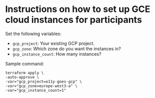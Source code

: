 # Instructions on how to set up GCE cloud instances for participants

Set the following variables:

- `gcp_project`: Your existing GCP project.
- `gcp_zone`: Which zone do you want the instances in?
- `gcp_instance_count`: How many instances?

Sample command:

```
terraform apply \
-auto-approve \
-var="gcp_project=o11y-goes-gcp" \
-var="gcp_zone=europe-west3-a" \
-var="gcp_instance_count=1"
```

